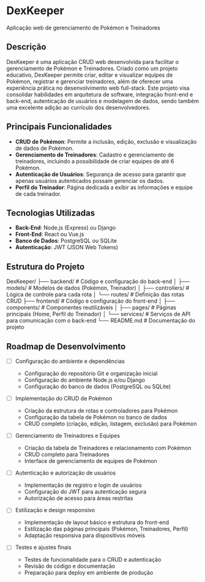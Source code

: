 # DexKeeper
Aplicação web de gerenciamento de Pokémon e Treinadores

## Descrição
DexKeeper é uma aplicação CRUD web desenvolvida para facilitar o gerenciamento de Pokémon e Treinadores. Criado como um projeto educativo, DexKeeper permite criar, editar e visualizar equipes de Pokémon, registrar e gerenciar treinadores, além de oferecer uma experiência prática no desenvolvimento web full-stack. Este projeto visa consolidar habilidades em arquitetura de software, integração front-end e back-end, autenticação de usuários e modelagem de dados, sendo também uma excelente adição ao currículo dos desenvolvedores.

## Principais Funcionalidades
- **CRUD de Pokémon**: Permite a inclusão, edição, exclusão e visualização de dados de Pokémon.
- **Gerenciamento de Treinadores**: Cadastro e gerenciamento de treinadores, incluindo a possibilidade de criar equipes de até 6 Pokémon.
- **Autenticação de Usuários**: Segurança de acesso para garantir que apenas usuários autenticados possam gerenciar os dados.
- **Perfil do Treinador**: Página dedicada a exibir as informações e equipe de cada treinador.

## Tecnologias Utilizadas
- **Back-End**: Node.js (Express) ou Django
- **Front-End**: React ou Vue.js
- **Banco de Dados**: PostgreSQL ou SQLite
- **Autenticação**: JWT (JSON Web Tokens)

## Estrutura do Projeto
DexKeeper/ ├── backend/ # Código e configuração do back-end │ ├── models/ # Modelos de dados (Pokémon, Treinador) │ ├── controllers/ # Lógica de controle para cada rota │ └── routes/ # Definição das rotas CRUD ├── frontend/ # Código e configuração do front-end │ ├── components/ # Componentes reutilizáveis │ ├── pages/ # Páginas principais (Home, Perfil do Treinador) │ └── services/ # Serviços de API para comunicação com o back-end └── README.md # Documentação do projeto

## Roadmap de Desenvolvimento

- [ ] Configuração do ambiente e dependências
  - Configuração do repositório Git e organização inicial
  - Configuração do ambiente Node.js e/ou Django
  - Configuração do banco de dados (PostgreSQL ou SQLite)
  
- [ ] Implementação do CRUD de Pokémon
  - Criação da estrutura de rotas e controladores para Pokémon
  - Configuração da tabela de Pokémon no banco de dados
  - CRUD completo (criação, edição, listagem, exclusão) para Pokémon
  
- [ ] Gerenciamento de Treinadores e Equipes
  - Criação da tabela de Treinadores e relacionamento com Pokémon
  - CRUD completo para Treinadores
  - Interface de gerenciamento de equipes de Pokémon

- [ ] Autenticação e autorização de usuários
  - Implementação de registro e login de usuários
  - Configuração do JWT para autenticação segura
  - Autorização de acesso para áreas restritas
  
- [ ] Estilização e design responsivo
  - Implementação de layout básico e estrutura do front-end
  - Estilização das páginas principais (Pokémon, Treinadores, Perfil)
  - Adaptação responsiva para dispositivos móveis
  
- [ ] Testes e ajustes finais
  - Testes de funcionalidade para o CRUD e autenticação
  - Revisão de código e documentação
  - Preparação para deploy em ambiente de produção
